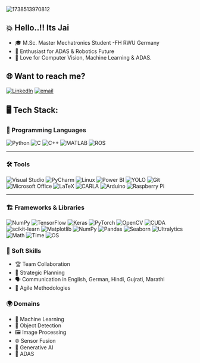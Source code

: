 ![1738513970812](https://github.com/user-attachments/assets/9e90d735-7499-4073-8ac8-f72e5f6d2596)

## 💥 Hello..!! Its Jai 

- 🎓 M.Sc. Master Mechatronics Student -FH RWU Germany
- 👀 Enthusiast for ADAS & Robotics Future
- 💓 Love for Computer Vision, Machine Learning & ADAS.

## 🌐 Want to reach me?
[![LinkedIn](https://img.shields.io/badge/LinkedIn-%230077B5.svg?logo=linkedin&logoColor=white)](https://linkedin.com/in/www.linkedin.com/in/jaidoshi777) [![email](https://img.shields.io/badge/Email-D14836?logo=gmail&logoColor=white)](mailto:jaidoshiofficial@gmail.com) 

## 🖥️ Tech Stack:
### 🚀 Programming Languages
![Python](https://img.shields.io/badge/python-3670A0?style=for-the-badge&logo=python&logoColor=ffdd54)
![C](https://img.shields.io/badge/c-%2300599C.svg?style=for-the-badge&logo=c&logoColor=white)
![C++](https://img.shields.io/badge/c++-%2300599C.svg?style=for-the-badge&logo=c%2B%2B&logoColor=white)
![MATLAB](https://img.shields.io/badge/MATLAB-%23FF8000.svg?style=for-the-badge&logo=Mathworks&logoColor=white)
![ROS](https://img.shields.io/badge/ros-%230A0FF9.svg?style=for-the-badge&logo=ros&logoColor=white) 

---

### 🛠️ Tools
![Visual Studio](https://img.shields.io/badge/Visual_Studio-5C2D91.svg?style=for-the-badge&logo=visual-studio&logoColor=white)
![PyCharm](https://img.shields.io/badge/PyCharm-000000.svg?style=for-the-badge&logo=pycharm&logoColor=white)
![Linux](https://img.shields.io/badge/linux-%23FCC624.svg?style=for-the-badge&logo=linux&logoColor=black)
![Power BI](https://img.shields.io/badge/Power%20BI-F2C811.svg?style=for-the-badge&logo=powerbi&logoColor=black)
![YOLO](https://img.shields.io/badge/YOLO-%23000000.svg?style=for-the-badge&logoColor=white)
![Git](https://img.shields.io/badge/git-%23F05033.svg?style=for-the-badge&logo=git&logoColor=white)
![Microsoft Office](https://img.shields.io/badge/Microsoft_Office-D83B01.svg?style=for-the-badge&logo=microsoft-office&logoColor=white)
![LaTeX](https://img.shields.io/badge/latex-%23008080.svg?style=for-the-badge&logo=latex&logoColor=white)
![CARLA](https://img.shields.io/badge/CARLA-%231572B6.svg?style=for-the-badge&logoColor=white)
![Arduino](https://img.shields.io/badge/-Arduino-00979D?style=for-the-badge&logo=Arduino&logoColor=white)
![Raspberry Pi](https://img.shields.io/badge/Raspberry_Pi-C51A4A?style=for-the-badge&logo=Raspberry-Pi&logoColor=white)

---

### 🏗️ Frameworks & Libraries
![NumPy](https://img.shields.io/badge/numpy-%23013243.svg?style=for-the-badge&logo=numpy&logoColor=white)
![TensorFlow](https://img.shields.io/badge/TensorFlow-%23FF6F00.svg?style=for-the-badge&logo=TensorFlow&logoColor=white)
![Keras](https://img.shields.io/badge/Keras-%23D00000.svg?style=for-the-badge&logo=Keras&logoColor=white)
![PyTorch](https://img.shields.io/badge/PyTorch-%23EE4C2C.svg?style=for-the-badge&logo=PyTorch&logoColor=white)
![OpenCV](https://img.shields.io/badge/opencv-%23white.svg?style=for-the-badge&logo=opencv&logoColor=white)
![CUDA](https://img.shields.io/badge/cuda-000000.svg?style=for-the-badge&logo=NVIDIA&logoColor=green)
![scikit-learn](https://img.shields.io/badge/scikit--learn-%23F7931E.svg?style=for-the-badge&logo=scikit-learn&logoColor=white)
![Matplotlib](https://img.shields.io/badge/Matplotlib-%23ffffff.svg?style=for-the-badge&logo=Matplotlib&logoColor=black)
![NumPy](https://img.shields.io/badge/numpy-%23013243.svg?style=for-the-badge&logo=numpy&logoColor=white)
![Pandas](https://img.shields.io/badge/pandas-%23150458.svg?style=for-the-badge&logo=pandas&logoColor=white)
![Seaborn](https://img.shields.io/badge/Seaborn-%23008080.svg?style=for-the-badge&logo=Seaborn&logoColor=white)
![Ultralytics](https://img.shields.io/badge/Ultralytics-%23FF6F00.svg?style=for-the-badge&logoColor=white) ![Math](https://img.shields.io/badge/Math-%23000000.svg?style=for-the-badge&logo=python&logoColor=white) ![Time](https://img.shields.io/badge/Time-%23000000.svg?style=for-the-badge&logo=python&logoColor=white) ![OS](https://img.shields.io/badge/OS-%23000000.svg?style=for-the-badge&logo=python&logoColor=white)

### 🌟 Soft Skills
- 🏆 Team Collaboration  
- 📅 Strategic Planning  
- 🗣️ Communication in English, German, Hindi, Gujrati, Marathi
- 🚀 Agile Methodologies  

### 🌍 Domains
- 🤖 Machine Learning  
- 🎯 Object Detection  
- 🖼️ Image Processing  
- 🌐 Sensor Fusion  
- 🎨 Generative AI  
- 🚗 ADAS

<!---
JaiDoshi777/JaiDoshi777 is a ✨ special ✨ repository because its `README.md` (this file) appears on your GitHub profile.
You can click the Preview link to take a look at your changes.
--->
